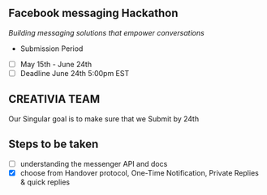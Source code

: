 ## Facebook messaging Hackathon
 *Building messaging solutions that empower conversations*
 * Submission Period
 - [ ] May 15th  - June 24th
 - [ ] Deadline June 24th 5:00pm EST

## CREATIVIA TEAM
 Our Singular goal is to make sure that we 
 Submit by 24th

## Steps to be taken
  - [ ] understanding the messenger API and docs
  - [x] choose from Handover protocol, One-Time Notification,  Private Replies & quick replies 
